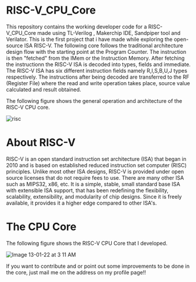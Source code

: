 # RISC-V_CPU_Core
This repository contains the  working developer code for a RISC-V_CPU_Core made using TL-Verilog , Makerchip IDE, Sandpiper tool and Verilator. This is the first project that i have made while exploring the open-source ISA RISC-V. 
The following core follows the traditional architecture design flow with the starting point at the Program Counter. The instruction is then "fetched" from the IMem or the Instruction Memory. After fetching the instructionn the RISC-V ISA is decoded into types, fields and immediate. The RISC-V ISA has six different instruction fields namely R,I,S,B,U,J types respectively. The instructions after being decoded are transferred to the RF (Register File) where the read and write operation takes place, source value calculated and result obtained.

The following figure shows the general operation and architecture of the RISC-V CPU core.

![risc](https://user-images.githubusercontent.com/85869106/149224598-85653c5b-d0be-44b8-8c85-0c21b856141f.jpg)

# About RISC-V
RISC-V is an open standard instruction set architecture (ISA) that began in 2010 and is based on established reduced instruction set computer (RISC) principles. Unlike most other ISA designs, RISC-V is provided under open source licenses that do not require fees to use. There are many other ISA such as MIPS32, x86, etc.
It is a simple, stable, small standard base ISA with extensible ISA support, that has been redefining the flexibility, scalability, extensibility, and modularity of chip designs. Since it is freely available, it provides it a higher edge compared to other ISA's.

# The CPU Core

The following figure shows the RISC-V CPU Core that I developed.

![Image 13-01-22 at 3 11 AM](https://user-images.githubusercontent.com/85869106/149225748-e6fad9c9-7417-4093-9179-8451522d702c.jpg)

If you want to contribute and or point out some improvements to be done in the core, just mail me on the address on my profile page!!
